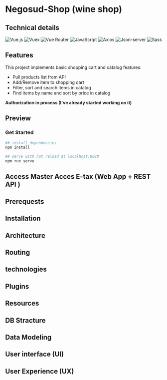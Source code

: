 # Negosud-Shop (wine shop)

## Technical details

![Vue.js](https://img.shields.io/badge/Vue.js-35495E?style=for-the-badge&logo=vuedotjs&logoColor=4FC08D)
![Vuex](https://img.shields.io/badge/VueX-35495E?style=for-the-badge&logo=vuedotjs&logoColor=4FC08D)
![Vue Router](https://img.shields.io/badge/VueRouter-35495E?style=for-the-badge&logo=vuedotjs&logoColor=4FC08D)
![JavaScript](https://img.shields.io/badge/JavaScript-323330?style=for-the-badge&logo=javascript&logoColor=F7DF1E)
![Axios](https://img.shields.io/badge/Axios-100000?style=for-the-badge&logo=axios&logoColor=white)
![Json-server](https://img.shields.io/badge/Json.server-13529a?style=for-the-badge&logo=jsonserver&logoColor=F7DF1E)
![Sass](https://img.shields.io/badge/Sass-CC6699?style=for-the-badge&logo=sass&logoColor=white)

## Features
This project implements basic shopping cart and catalog features:
* Pull products list from API
* Add/Remove item to shopping cart
* Filter, sort and search items in catalog
* Find items by name and sort by price in catalog

**Authorization in process (I've already started working on it)**

## Preview
 

### Get Started
``` bash
## install dependencies
npm install

## serve with hot reload at localhost:8080
npm run serve

```

## Access Master Acces E-tax (Web App +  REST API )

## Prerequests 

## Installation

## Architecture

## Routing

## technologies

## Plugins

## Resources

## DB Stracture

## Data Modeling 

## User interface (UI) 

## User Experience (UX)
